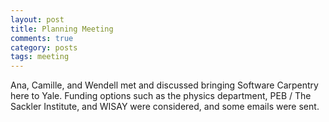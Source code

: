 ```yaml
---
layout: post
title: Planning Meeting
comments: true
category: posts
tags: meeting
---
```


Ana, Camille, and Wendell met and discussed bringing Software Carpentry here to Yale. Funding options such as the physics department, PEB / The Sackler Institute, and WISAY were considered, and some emails were sent.
